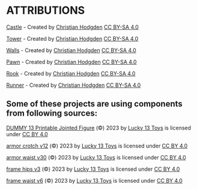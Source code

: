 # ATTRIBUTIONS

[Castle](./castle/castle.stl) - Created by [Christian Hodgden](https://chrhodgden.github.io) [CC BY-SA 4.0](https://creativecommons.org/licenses/by-sa/4.0/)

[Tower](./castle/tower.stl) - Created by [Christian Hodgden](https://chrhodgden.github.io) [CC BY-SA 4.0](https://creativecommons.org/licenses/by-sa/4.0/)

[Walls](./castle/walls.stl) - Created by [Christian Hodgden](https://chrhodgden.github.io) [CC BY-SA 4.0](https://creativecommons.org/licenses/by-sa/4.0/)

[Pawn](./chess/pawn.stl) - Created by [Christian Hodgden](https://chrhodgden.github.io) [CC BY-SA 4.0](https://creativecommons.org/licenses/by-sa/4.0/)

[Rook](./chess/rook.stl) - Created by [Christian Hodgden](https://chrhodgden.github.io) [CC BY-SA 4.0](https://creativecommons.org/licenses/by-sa/4.0/)

[Runner](./supports/runner.stl) - Created by [Christian Hodgden](https://chrhodgden.github.io) [CC BY-SA 4.0](https://creativecommons.org/licenses/by-sa/4.0/)


## Some of these projects are using components from following sources:

[DUMMY 13 Printable Jointed Figure](https://www.printables.com/model/593185-dummy-13-printable-jointed-figure-beta-files) (©) 2023 by [Lucky 13 Toys](https://www.lucky13toys.com) is licensed under [CC BY 4.0](https://creativecommons.org/licenses/by/4.0/)

[armor crotch v12](./dummy13/src/armor-crotch-v12.stl) (©) 2023 by [Lucky 13 Toys](https://www.lucky13toys.com) is licensed under [CC BY 4.0](https://creativecommons.org/licenses/by/4.0/)

[armor waist v30](./dummy13/src/armor-waist-v30.stl) (©) 2023 by [Lucky 13 Toys](https://www.lucky13toys.com) is licensed under [CC BY 4.0](https://creativecommons.org/licenses/by/4.0/)

[frame hips v3](./dummy13/src/frame-hips-v3.stl) (©) 2023 by [Lucky 13 Toys](https://www.lucky13toys.com) is licensed under [CC BY 4.0](https://creativecommons.org/licenses/by/4.0/)

[frame waist v6](./dummy13/src/frame-waist-v6.stl) (©) 2023 by [Lucky 13 Toys](https://www.lucky13toys.com) is licensed under [CC BY 4.0](https://creativecommons.org/licenses/by/4.0/)


